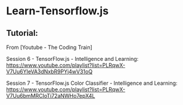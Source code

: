 # Learn-Tensorflow.js

## Tutorial:

From [Youtube - The Coding Train]

Session 6 - TensorFlow.js - Intelligence and Learning:
https://www.youtube.com/playlist?list=PLRqwX-V7Uu6YIeVA3dNxbR9PYj4wV31oQ

Session 7 - TensorFlow.js Color Classifier - Intelligence and Learning:
https://www.youtube.com/playlist?list=PLRqwX-V7Uu6bmMRCIoTi72aNWHo7epX4L

